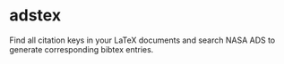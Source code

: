 # adstex
Find all citation keys in your LaTeX documents and search NASA ADS to generate corresponding bibtex entries.
